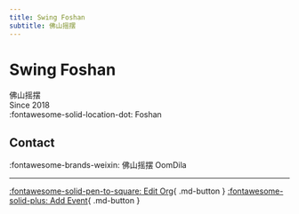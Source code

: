 ```yaml
---
title: Swing Foshan
subtitle: 佛山摇摆
---
```


# Swing Foshan

佛山摇摆  
Since 2018  
:fontawesome-solid-location-dot: Foshan  


## Contact

:fontawesome-brands-weixin: 佛山摇摆 OomDila  

---

[:fontawesome-solid-pen-to-square: Edit Org](https://github.com/swingdance/orgs/issues/new?assignees=&labels=update+org&projects=&template=03-update_entity.yml&title=Update%20Org%3A%20zh_CN%20%E2%80%A2%20Swing%20Foshan&region=zh_CN&id=swing-fo-shan&name=Swing%20Foshan){ .md-button } [:fontawesome-solid-plus: Add Event](https://github.com/swingdance/events/issues/new?assignees=&labels=add+event&projects=&template=02-add_entity.yml&title=Add%20Event%3A%20zh_CN%20%E2%80%A2%20%3CName%3E&region=zh_CN&province=Guangdong&city=Foshan&org_id=swing-fo-shan){ .md-button }
